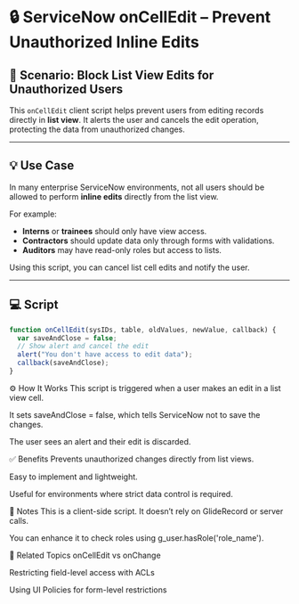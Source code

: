 # 🔒 ServiceNow onCellEdit – Prevent Unauthorized Inline Edits

## 📘 Scenario: Block List View Edits for Unauthorized Users

This `onCellEdit` client script helps prevent users from editing records directly in **list view**. It alerts the user and cancels the edit operation, protecting the data from unauthorized changes.

---

## 💡 Use Case

In many enterprise ServiceNow environments, not all users should be allowed to perform **inline edits** directly from the list view.

For example:
- **Interns** or **trainees** should only have view access.
- **Contractors** should update data only through forms with validations.
- **Auditors** may have read-only roles but access to lists.

Using this script, you can cancel list cell edits and notify the user.

---

## 💻 Script

```javascript
function onCellEdit(sysIDs, table, oldValues, newValue, callback) {
  var saveAndClose = false;
  // Show alert and cancel the edit
  alert("You don't have access to edit data");
  callback(saveAndClose);
}
```

⚙️ How It Works
This script is triggered when a user makes an edit in a list view cell.

It sets saveAndClose = false, which tells ServiceNow not to save the changes.

The user sees an alert and their edit is discarded.

✅ Benefits
Prevents unauthorized changes directly from list views.

Easy to implement and lightweight.

Useful for environments where strict data control is required.

📌 Notes
This is a client-side script. It doesn’t rely on GlideRecord or server calls.

You can enhance it to check roles using g_user.hasRole('role_name').

🔗 Related Topics
onCellEdit vs onChange

Restricting field-level access with ACLs

Using UI Policies for form-level restrictions

